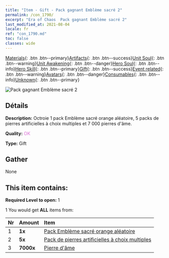 ```yaml
---
title: "Item - Gift - Pack gagnant Emblème sacré 2"
permalink: /con_1790/
excerpt: "Era of Chaos  Pack gagnant Emblème sacré 2"
last_modified_at: 2021-08-04
locale: fr
ref: "con_1790.md"
toc: false
classes: wide
---
```

 [Materials](/ItemsFR/){: .btn .btn--primary}[Artifacts](/ItemsFR/Artifacts/){: .btn .btn--success}[Unit Soul](/ItemsFR/UnitSoul/){: .btn .btn--warning}[Unit Awakening](/ItemsFR/UnitAwakening/){: .btn .btn--danger}[Hero Soul](/ItemsFR/HeroSoul/){: .btn .btn--info}[Hero Skill](/ItemsFR/HeroSkill/){: .btn .btn--primary}[Gift](/ItemsFR/Gift/){: .btn .btn--success}[Event related](/ItemsFR/Events/){: .btn .btn--warning}[Avatars](/ItemsFR/Avatars/){: .btn .btn--danger}[Consumables](/ItemsFR/Consumables/){: .btn .btn--info}[Unknown](/ItemsFR/Unknown/){: .btn .btn--primary}

 ![Pack gagnant Emblème sacré 2](/images/t/i_907411.png)

## Détails
 **Description:** Octroie 1 pack Emblème sacré orange aléatoire, 5 packs de pierres artificielles à choix multiples et 7 000 pierres d'âme.

 **Quality:** <span style="color: #DA70D6">OK</span>

 **Type:** Gift

## Gather

  None

## This item contains:

 **Required Level to open:** 1

 1 You would get **ALL** items  from:

  | Nr | Amount |     Item    |
  |:---|:-------|:------------|
  | 1 |  **1x** | [Pack Emblème sacré orange aléatoire](/ItemsFR/con_1794/) |  | 
  | 2 |  **5x** | [Pack de pierres artificielles à choix multiples](/ItemsFR/con_1480/) |  | 
  | 3 |  **7000x** | [Pierre d'âme ](/ItemsFR/con_923/) |  | 
